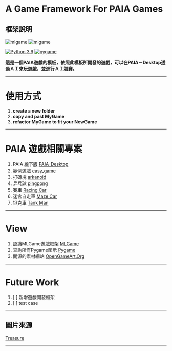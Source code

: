 # A Game Framework For PAIA Games 
## 框架說明
![mlgame](https://img.shields.io/github/v/tag/Jesse-Jumbo/GameFramework)
![mlgame](https://img.shields.io/pypi/v/mlgame)
  
[![Python 3.9](https://img.shields.io/badge/python->3.9-blue.svg)](https://www.python.org/downloads/release/python-390/)
[![pygame](https://img.shields.io/badge/pygame->2.0.1-blue.svg)](https://github.com/pygame/pygame/releases/tag/2.0.1)

**這是一個PAIA遊戲的模板，依照此模板所開發的遊戲，可以在PAIA－Desktop透過ＡＩ來玩遊戲，並進行ＡＩ競賽。**

[//]: # (game gif)

---
# 使用方式

1. **create a new folder**
2. **copy and past MyGame**
3. **refactor MyGame to fit your NewGame**

---
# PAIA 遊戲相關專案

1. PAIA 線下版 [PAIA-Desktop](https://github.com/PAIA-Playful-AI-Arena/Paia-Desktop)
2. 範例遊戲 [easy_game](https://github.com/PAIA-Playful-AI-Arena/easy_game)
3. 打磚塊 [arkanoid](https://github.com/PAIA-Playful-AI-Arena/arkanoid)
4. 乒乓球 [pingpong](https://github.com/PAIA-Playful-AI-Arena/pingpong)
5. 賽車 [Racing Car](https://github.com/yen900611/racing_car)
6. 迷宮自走車 [Maze Car](https://github.com/yen900611/maze_car)
7. 坦克車 [Tank Man](https://github.com/Jesse-Jumbo/TankMan)

---
# View

1. 認識MLGame遊戲框架 [MLGame](https://github.com/PAIA-Playful-AI-Arena/MLGame)
2. 查詢所有Pygame函示 [Pygame](https://www.pygame.org/docs/index.html#)
3. 開源的素材網站 [OpenGameArt.Org](https://opengameart.org/)

---
# Future Work

1. [ ] 新增遊戲開發框架
2. [ ] test case

---
## 圖片來源
[Treasure](https://opengameart.org/content/treasure-chest-1)

---
